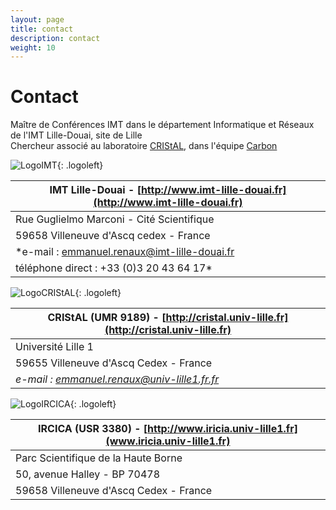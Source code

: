 ```yaml
---
layout: page
title: contact
description: contact
weight: 10
---
```



# Contact
Maître de Conférences IMT dans le département Informatique et Réseaux de l'IMT Lille-Douai, site de Lille  
Chercheur associé au laboratoire [CRIStAL](http://cristal.univ-lille.fr), dans l'équipe [Carbon](http://www.cristal.univ-lille.fr/carbon/)

![LogoIMT]({{site.url}}/img/logo_imtlille.svg){: .logoleft}  

| **IMT Lille-Douai** - [http://www.imt-lille-douai.fr](http://www.imt-lille-douai.fr) |
|--------|
| Rue Guglielmo Marconi - Cité Scientifique |
| 59658 Villeneuve d'Ascq cedex - France |
| *e-mail : <a href="mailto:emmanuel.renaux@imt-lille-douai.fr">emmanuel.renaux@imt-lille-douai.fr</a> |
| téléphone direct : +33 (0)3 20 43 64 17*  |


![LogoCRIStAL]({{site.url}}/img/logoCRIStAL.svg){: .logoleft}  

| **CRIStAL (UMR 9189)** - [http://cristal.univ-lille.fr](http://cristal.univ-lille.fr) |
|--------|
| Université Lille 1 |
| 59655 Villeneuve d'Ascq Cedex - France |
| *e-mail : <a href="mailto:emmanuel.renaux@univ-lille1.fr">emmanuel.renaux@univ-lille1.fr.fr</a>* |


![LogoIRCICA]({{site.url}}/img/Logo_Ircica_Couleur_RVB_1.jpg){: .logoleft}  

| **IRCICA (USR 3380)** - [http://www.iricia.univ-lille1.fr](www.iricia.univ-lille1.fr) |
|-------|
| Parc Scientifique de la Haute Borne |
| 50, avenue Halley - BP 70478 |
| 59658 Villeneuve d'Ascq Cedex - France |

